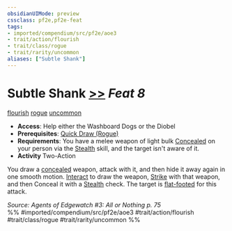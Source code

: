 ```yaml
---
obsidianUIMode: preview
cssclass: pf2e,pf2e-feat
tags:
- imported/compendium/src/pf2e/aoe3
- trait/action/flourish
- trait/class/rogue
- trait/rarity/uncommon
aliases: ["Subtle Shank"]
---
```

# Subtle Shank  [>>](chapter-9-playing-the-game.md#Actions "Two-Action") *Feat 8*  
[flourish](flourish.md)  [rogue](rules/traits/rogue.md)  [uncommon](uncommon.md)  

- **Access**: Help either the Washboard Dogs or the Diobel
- **Prerequisites**: [Quick Draw (Rogue)](quick-draw-rogue.md)
- **Requirements**: You have a melee weapon of light bulk [Concealed](conditions.md#Concealed) on your person via the [Stealth](../skills.md#Stealth) skill, and the target isn't aware of it.
- **Activity** Two-Action

You draw a [concealed](conditions.md#Concealed) weapon, attack with it, and then hide it away again in one smooth motion. [Interact](interact.md) to draw the weapon, [Strike](strike.md) with that weapon, and then Conceal it with a [Stealth](../skills.md#Stealth) check. The target is [flat-footed](conditions.md#Flat-footed) for this attack.

*Source: Agents of Edgewatch #3: All or Nothing p. 75*  
%% #imported/compendium/src/pf2e/aoe3 #trait/action/flourish #trait/class/rogue #trait/rarity/uncommon %%